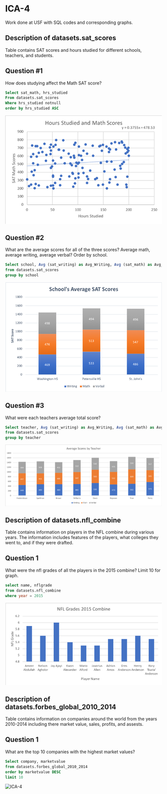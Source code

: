 # ICA-4
Work done at USF with SQL codes and corresponding graphs. 

## Description of datasets.sat_scores
Table contains SAT scores and hours studied for different schools, teachers, and students.

## Question #1
How does studying affect the Math SAT score?

```sql
Select sat_math, hrs_studied
From datasets.sat_scores
Where hrs_studied notnull
order by hrs_studied ASC
```

![ICA-4](Visualizations/Q1graph.png)

## Question #2
What are the average scores for all of the three scores? Average math, average writing, average verbal? Order by school.

```sql
Select school, Avg (sat_writing) as Avg_Writing, Avg (sat_math) as Avg_Math, Avg(sat_verbal) as Avg_Verbal
from datasets.sat_scores
group by school
```

![ICA-4](Visualizations/Q2graph.png)

## Question #3
What were each teachers average total score?

```sql
Select teacher, Avg (sat_writing) as Avg_Writing, Avg (sat_math) as Avg_Math, Avg(sat_verbal) as Avg_Verbal
from datasets.sat_scores
group by teacher
```

![ICA-4](Visualizations/Q3graph.png)

## Description of datasets.nfl_combine
Table contains information on players in the NFL combine during various years. The information includes features of the players, what colleges they went to, and if they were drafted.

## Question 1
What were the nfl grades of all the players in the 2015 combine? Limit 10 for graph.

```sql
select name, nflgrade
from datasets.nfl_combine
where year = 2015
```

![ICA-4](Visualizations/Q4graph.png)

## Description of datasets.forbes_global_2010_2014
Table contains information on companies around the world from the years 2010-2014 including there market value, sales, profits, and assests.

## Question 1
What are the top 10 companies with the highest market values?

```sql
Select company, marketvalue 
from datasets.forbes_global_2010_2014
order by marketvalue DESC
limit 10
```

![ICA-4](Vizualizations/Q5graph.png)





